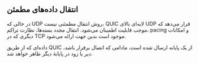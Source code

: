 ## انتقال داده‌های مطمئن

در حالی که UDP روش انتقال مطمئنی نیست، QUIC لایه‌ای بالای UDP قرار
می‌دهد که موجب قابلیت اطمینان می‌شود. انتقال مجدد بسته‌ها، نظارت
تراکم، pacing و امکانات دیگری که در TCP موجود است بدین جهت ارائه می‌شود.

داده‌ای که از طریق QUIC از یک پایانه ارسال شده است، مادامی که اتصال برقرار
باشد، دیر یا زود در پایانهٔ دیگر ظاهر خواهد شد.
